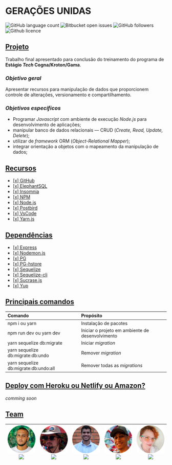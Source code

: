 # GERAÇÕES UNIDAS

![GitHub language count](https://img.shields.io/github/languages/count/Dodots/TrabalhoFinalGama) ![Bitbucket open issues](https://img.shields.io/bitbucket/issues/Dodots/TrabalhoFinalGama) ![GitHub followers](https://img.shields.io/github/followers/Dodots) ![Github licence](https://img.shields.io/badge/license-ISC-darkgreen)

## <u>Projeto</u>

<p>Trabalho final apresentado para conclusão do treinamento do programa de <b>Estágio <i>Tech</i> Cogna/Kroton/Gama</b>.

### <i>Objetivo geral</i>

<p>Apresentar recursos para manipulação de dados que proporcionem controle de alterações, versionamento e compartilhamento.</p>

### <i>Objetivos específicos</i>

- Programar _Javascript_ com ambiente de execução _Node.js_ para desenvolvimento de aplicações;
- manipular banco de dados relacionais — CRUD (_Create, Read, Update, Delete_);
- utilizar de _framework_ ORM (_Object-Relational Mapper_);
- integrar orientação a objetos com o mapeamento da manipulação de dados;

## <u>Recursos</u>

- [[x] GitHub](https://github.com/)
- [[x] ElephantSQL](https://www.elephantsql.com/)
- [[x] Insomnia](https://insomnia.rest/)
- [[x] NPM](https://www.npmjs.com/)
- [[x] Node.js](https://nodejs.org/en/)
- [[x] Postbird](https://www.electronjs.org/apps/postbird)
- [[x] VsCode](https://code.visualstudio.com/)
- [[x] Yarn.js](https://www.yarnjs)

## <u>Dependências</u>

- [[x] Express](https://expressjs.com/)
- [[x] Nodemon.js](https://nodemonjs.com/)
- [[x] PG](https://www.npmjs.com/package/pg)
- [[x] PG-hstore](https://www.npmjs.com/package/pg-hstore/v/2.3.4)
- [[x] Sequelize](https://www.sequelize.com/)
- [[x] Sequelize-cli](https://www.npmjs.com/package/sequelize-cli)
- [[x] Sucrase.js](https://www.sucrasejs.com/)
- [[x] Yup](https://www.npmjs.com/package/yup?activeTab=readme)

## <u>Principais comandos</u>

| Comando                               | Propósito                                        |
| :------------------------------------ | :----------------------------------------------- |
| npm i ou yarn                         | Instalação de pacotes                            |
| npm run dev ou yarn dev               | Iniciar o projeto em ambiente de desenvolvimento |
| yarn sequelize db:migrate             | Iniciar _migration_                              |
| yarn sequelize db:migrate:db:undo     | Remover _migration_                              |
| yarn sequelize db:migrate:db:undo:all | Remover todas as _migrations_                    |

## <u>Deploy com Heroku ou Netlify ou Amazon?</u>

_comming soon_

## <u>Team</u>

<table>
<thead>
<tr>
<th style="text-align: center" alt="Linkedin" target="_blank"><a href=""><img src="img\davidson_cardoso.png" width="115" style="max-width:100%;"><br><img src="https://img.shields.io/badge/Davidson%20Cardoso-blue?style=flat&logo=linkedin&link=https://www.linkedin.com/in/davidsoncardoso/"></a></th>
<th style="text-align: center" alt="Linkedin" target="_blank"><a href=""><img src="img\douglas_fiorentino.png" width="115" style="max-width:100%;"><br><img src="https://img.shields.io/badge/Douglas%20Fiorentino-blue?style=flat&logo=linkedin&link=https://www.linkedin.com/in/douglas-carvalho-925a39140/?miniProfileUrn=urn%3Ali%3Afs_miniProfile%3AACoAACJTLO0BItBnBB-iXZRuSmLIGEVRsUpsXjE"></a></th>
<th style="text-align: center" alt="Linkedin" target="_blank"><a href=""><img src="img\gabriel_miranda.png" width="115" style="max-width:100%;"><br><img src="https://img.shields.io/badge/Gabriel%20Miranda-blue?style=flat&logo=linkedin&link=https://www.linkedin.com/in/gabrielmdias/"></a></th>
<th style="text-align: center" alt="Linkedin" target="_blank"><a href=""><img src="img\matheus_assumpcao.png" width="115" style="max-width:100%;"><br><img src="https://img.shields.io/badge/Matheus%20Assump%C3%A7%C3%A3o-blue?style=flat&logo=linkedin&link=https://linkedin.com/in/tanivia"></a></th>
<th style="text-align: center" alt="Linkedin" target="_blank"><a href="https://linkedin.com/in/tanivia"><img src="img\tanivia_timbo.png" width="115" style="max-width:100%;"><br><img src="https://img.shields.io/badge/Tanívia%20Timbó-blue?style=flat&logo=linkedin&link=https://linkedin.com/in/tanivia"></a></th>
</thead>
</table>
